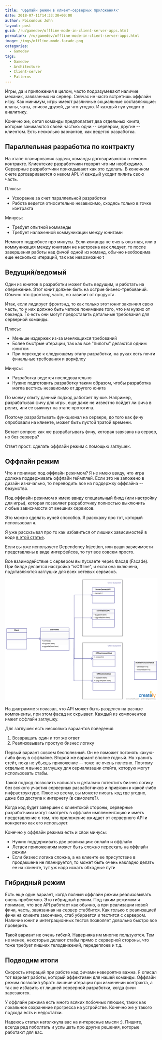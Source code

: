 ```yaml
---
title: 'Оффлайн режим в клиент-серверных приложениях'
date: 2018-07-11T14:33:30+00:00
author: Poisonous John
layout: post
guid: /ru/gamedev/offline-mode-in-client-server-apps.html
permalink: /ru/gamedev/offline-mode-in-client-server-apps.html
image: /imgs/offline-mode-facade.png
categories:
  - Gamedev
tags:
  - Gamedev
  - Architecture
  - Client-server
  - Patterns
---
```

Игры, да и приложения в целом, часто подразумевают наличие механик, завязанных на сервер. Сейчас не часто встретишь оффлайн игру. Как минимум, игры имеют различные социальные составляющие: кланы, чаты, список друзей, да что угодно. И каждый пук уходит в аналитику.

Конечно же, сетап команды предполагает два отдельных юнита, которые занимаются своей частью: одни -- сервером, другие -- клиентом. Есть несколько вариантов, как ведется разработка.

## Параллельная разработка по контракту

На этапе планирования задачи, команды договариваются о некоем контракте. Клиентские разработчики говорят что им необходимо. Серверные разработчики прикидывают как это сделать. В конечном счете договариваются о неком API. И каждый уходит пилить свою часть.

Плюсы:

- Ускорение за счет параллельной разработки
- Работа ведется относительно независимо, сходясь только в точке контракта

Минусы:

- Требует опытной комманды
- Требует налаженной коммуникации между юнитами

Немного подробнее про минусы. Если команда не очень опытная, или в коммуникация между юнитами не настроена как следует, то после завершения работы над фичой одной из команд, обычно необходима еще несколько итераций, так как невозможно t

## Ведущий/ведомый

Один из юнитов в разработки может быть ведущим, и работать на опережение. Этот юнит должен быть на острие бизнес-требований. Обычно это фронтэнд часть, но зависит от продукта.

Итак, если лидирует фронтэнд, то как только этот юнит закончил свою часть, то у них должно быть четкое понимание того, что им нужно от бэкэнда. То есть они могут предоставить детальные требования для серверной команды.

Плюсы:

- Меньше издержек из-за меняющихся требований
- Более быстрые итерации, так как все "пилоты" делаются одним юнитом
- При переходе к следующему этапу разработки, на руках есть почти финальные требования и воркфлоу

Минусы:

- Разработка ведется последовательно
- Нужно подготовить разработку таким образом, чтобы разработка могла вестись независимо от другого юнита

По моему опыту данный подход работает лучше. Например, разрабатывая фичу для игры, еще даже не известно пойдет ли фича в релиз, или ее выкинут на этапе прототипа.

Поэтому разрабатывать функционал на сервере, до того как фичу опробовали на клиенте, может быть пустой тратой времени.

Встает вопрос: как же разрабатывать фичу, которая завязана на сервер, но без сервера?

Ответ прост: сделать оффлайн режим с помощью заглушек.

## Оффлайн режим

Что я понимаю под оффлайн режимом? Я не имею ввиду, что игра должна поддерживать оффлайн геймплей. Если это не заложено в дизайн изначально, то переводить все на поддержку оффлайна -- безумство.

Под оффлайн режимом я имею ввиду специальный билд (или настройку для игры), которая позволяет разработчику полностью выключить любые зависимости от внешних сервисов.

Это можно сделать кучей способов. Я расскажу про тот, который использовал я.

Я уже расскзывал про то как избавиться от лишних зависимостей в коде <a href="https://medium.com/@poisonousjohn/%D0%B0%D0%BD%D1%82%D0%B8%D0%BF%D0%B0%D1%82%D1%82%D0%B5%D1%80%D0%BD%D1%8B-%D0%B2-%D0%B8%D0%B3%D1%80%D0%BE%D0%B2%D0%BE%D0%B9-%D1%80%D0%B0%D0%B7%D1%80%D0%B0%D0%B1%D0%BE%D1%82%D0%BA%D0%B5-%D0%B7%D0%B0%D0%B2%D0%B8%D1%81%D0%B8%D0%BC%D0%BE%D1%81%D1%82%D0%B8-%D0%B2-%D0%BA%D0%BE%D0%B4%D0%B5-1bd879ef46ad">в этой статье</a>.

Если вы уже используете Dependency Injection, или ваши зависимости представлены в виде интерфейсов, то тут все совсем просто.

Все взаимодействие с сервером вы пускаете через Фасад (Facade). При билде делается настройка "isOffline", и если она включена, подставляются заглушки для всех сетевых сервисов.

[![Offline mode class diagram](/imgs/offline-mode-facade.png)](/imgs/offline-mode-facade.png)

На диаграмме я показал, что API может быть разделен на разные компоненты, при этом фасад их скрывает. Каждый из компонентов имеет оффлайн заглушку.

Для заглушек есть несколько вариантов поведения:

1. Возвращать один и тот же ответ
2. Реализовывать простую бизнес логику

Первый вариант совсем бесполезный. Он не поможет погонять какую-либо фичу в оффлайне. Второй же вариант вполне годный. Но хранить стейт, пока не убьешь приложение -- тоже не очень полезно. Поэтому отдельно я вынес заглушку для сериализации стейта, которую могут использовать стабы.

Такой подход позволить написать и детально потестить бизнес логику без всякого участия серверных разработчиков и привязки к какой-либо инфраструктуре. Плюс ко всему, вы можете писать код где угодно, даже без доступа к интернету (в самолете?).

Когда код будет завершен с клиентской стороны, серверные разработчики могут смотреть в оффлайн имплементацию и иметь представление о том, что приложение ожидает от серверного API и конкретно как его использует.

Конечно у оффлайн режима есть и свои минусы:

- Нужно поддерживать две реализации: онлайн и оффлайн
- Легаси приложениям может быть сложно переехать на оффлайн режим
- Если бизнес логика сложна, а на клиенте ее присутствие в продакшене не планируется, то может быть очень накладно делать ее на клиенте, тут уж надо искать обходные пути

## Гибридный режим

Есть еще один вариант, когда полный оффлайн режим реализовывать очень проблемно. Это гибридный режим. Под таким режимом я понимаю, что все API работает как обычно, а при реализации новой фичи, часть, завязанная на сервер стаббится. Как только с реализацией фичи на клиенте закончено, стаб убирается и тестится с сервером. Наличие юнит и интеграционных тестов позволяет довольно быстро все проверить.

Такой вариант не очень гибкий. Наверняка им многие пользуются. Тем не менее, некоторые делают стабы прямо с серверной стороны, что тоже требует лишних телодвижений, передеплоев и т.д.

## Подводим итоги

Скорость итераций при работе над фичами невероятно важна. Я описал тот вариант работы, который эффективен для нашей команды. Оффлайн режим позволил убрать лишние итерации при изменении контракта, а так же избавить от лишней серверной разработки, когда фичи зарезаются.

У оффлайн режима есть много всяких побочных плюшек, таких как локальное сохранение прогресса на устройстве. Конечно же у такого подхода есть и недостатки.

Надеюсь статья натолкнула вас на интересные мысли :). Пишите, всегда рад поболтать и услышать про другие решения, которые работают для вас.